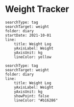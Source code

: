 # Weight Tracker

``` tracker
searchType: tag
searchTarget: weight
folder: diary
startDate: 2021-10-01
line:
	title: Weight Log
	yAxisLabel: Weight
	yAxisUnit: kg
	lineColor: yellow
```


``` tracker
searchType: tag
searchTarget: weight
folder: diary
line:
	title: Weight Log
	yAxisLabel: Weight
	yAxisUnit: kg
	showPoint: false
	lineColor: "#b16286"
```











